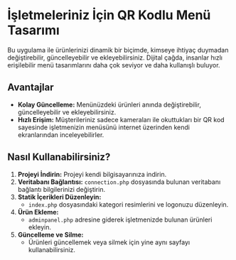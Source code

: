 # İşletmeleriniz İçin QR Kodlu Menü Tasarımı

Bu uygulama ile ürünlerinizi dinamik bir biçimde, kimseye ihtiyaç duymadan değiştirebilir, güncelleyebilir ve ekleyebilirsiniz. Dijital çağda, insanlar hızlı erişilebilir menü tasarımlarını daha çok seviyor ve daha kullanışlı buluyor. 

## Avantajlar
- **Kolay Güncelleme:** Menünüzdeki ürünleri anında değiştirebilir, güncelleyebilir ve ekleyebilirsiniz.
- **Hızlı Erişim:** Müşterileriniz sadece kameraları ile okuttukları bir QR kod sayesinde işletmenizin menüsünü internet üzerinden kendi ekranlarından inceleyebilirler.

## Nasıl Kullanabilirsiniz?
1. **Projeyi İndirin:** Projeyi kendi bilgisayarınıza indirin.
2. **Veritabanı Bağlantısı:** `connection.php` dosyasında bulunan veritabanı bağlantı bilgilerinizi değiştirin.
3. **Statik İçerikleri Düzenleyin:** 
    - `index.php` dosyasındaki kategori resimlerini ve logonuzu düzenleyin.
4. **Ürün Ekleme:** 
    - `adminpanel.php` adresine giderek işletmenizde bulunan ürünleri ekleyin.
5. **Güncelleme ve Silme:** 
    - Ürünleri güncellemek veya silmek için yine aynı sayfayı kullanabilirsiniz.
